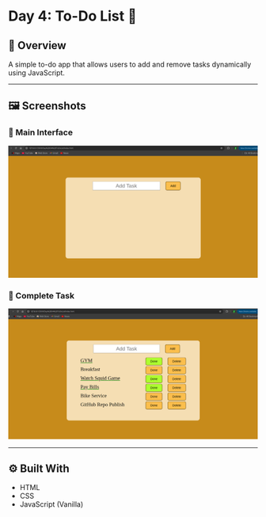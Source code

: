 # Day 4: To-Do List 📝

## 🧠 Overview

A simple to-do app that allows users to add and remove tasks dynamically using JavaScript.

---

## 🖼️ Screenshots

### 🔹 Main Interface

![Main UI](./screenshots/ToDoListMainUI.png)

### 🔹 Complete Task

![Complete Task](./screenshots/ToDoList.png)

---

## ⚙️ Built With

- HTML
- CSS
- JavaScript (Vanilla)
